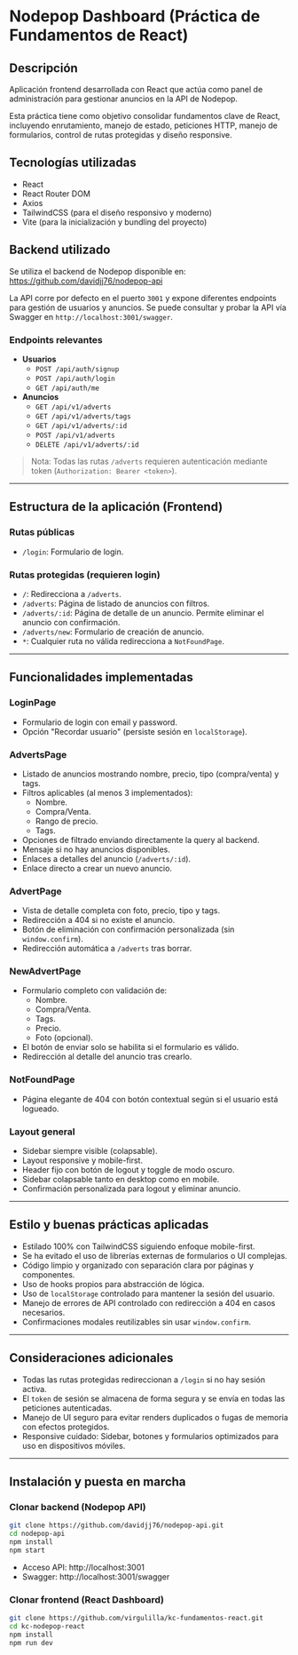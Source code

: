# Nodepop Dashboard (Práctica de Fundamentos de React)

## Descripción

Aplicación frontend desarrollada con React que actúa como panel de administración para gestionar anuncios en la API de Nodepop.

Esta práctica tiene como objetivo consolidar fundamentos clave de React, incluyendo enrutamiento, manejo de estado, peticiones HTTP, manejo de formularios, control de rutas protegidas y diseño responsive.

## Tecnologías utilizadas

- React
- React Router DOM
- Axios
- TailwindCSS (para el diseño responsivo y moderno)
- Vite (para la inicialización y bundling del proyecto)

## Backend utilizado

Se utiliza el backend de Nodepop disponible en:
https://github.com/davidjj76/nodepop-api

La API corre por defecto en el puerto `3001` y expone diferentes endpoints para gestión de usuarios y anuncios. Se puede consultar y probar la API vía Swagger en `http://localhost:3001/swagger`.

### Endpoints relevantes

- **Usuarios**
  - `POST /api/auth/signup`
  - `POST /api/auth/login`
  - `GET /api/auth/me`
- **Anuncios**
  - `GET /api/v1/adverts`
  - `GET /api/v1/adverts/tags`
  - `GET /api/v1/adverts/:id`
  - `POST /api/v1/adverts`
  - `DELETE /api/v1/adverts/:id`

> Nota: Todas las rutas `/adverts` requieren autenticación mediante token (`Authorization: Bearer <token>`).

---

## Estructura de la aplicación (Frontend)

### Rutas públicas

- `/login`: Formulario de login.

### Rutas protegidas (requieren login)

- `/`: Redirecciona a `/adverts`.
- `/adverts`: Página de listado de anuncios con filtros.
- `/adverts/:id`: Página de detalle de un anuncio. Permite eliminar el anuncio con confirmación.
- `/adverts/new`: Formulario de creación de anuncio.
- `*`: Cualquier ruta no válida redirecciona a `NotFoundPage`.

---

## Funcionalidades implementadas

### LoginPage

- Formulario de login con email y password.
- Opción "Recordar usuario" (persiste sesión en `localStorage`).

### AdvertsPage

- Listado de anuncios mostrando nombre, precio, tipo (compra/venta) y tags.
- Filtros aplicables (al menos 3 implementados):
  - Nombre.
  - Compra/Venta.
  - Rango de precio.
  - Tags.
- Opciones de filtrado enviando directamente la query al backend.
- Mensaje si no hay anuncios disponibles.
- Enlaces a detalles del anuncio (`/adverts/:id`).
- Enlace directo a crear un nuevo anuncio.

### AdvertPage

- Vista de detalle completa con foto, precio, tipo y tags.
- Redirección a 404 si no existe el anuncio.
- Botón de eliminación con confirmación personalizada (sin `window.confirm`).
- Redirección automática a `/adverts` tras borrar.

### NewAdvertPage

- Formulario completo con validación de:
  - Nombre.
  - Compra/Venta.
  - Tags.
  - Precio.
  - Foto (opcional).
- El botón de enviar solo se habilita si el formulario es válido.
- Redirección al detalle del anuncio tras crearlo.

### NotFoundPage

- Página elegante de 404 con botón contextual según si el usuario está logueado.

### Layout general

- Sidebar siempre visible (colapsable).
- Layout responsive y mobile-first.
- Header fijo con botón de logout y toggle de modo oscuro.
- Sidebar colapsable tanto en desktop como en mobile.
- Confirmación personalizada para logout y eliminar anuncio.

---

## Estilo y buenas prácticas aplicadas

- Estilado 100% con TailwindCSS siguiendo enfoque mobile-first.
- Se ha evitado el uso de librerías externas de formularios o UI complejas.
- Código limpio y organizado con separación clara por páginas y componentes.
- Uso de hooks propios para abstracción de lógica.
- Uso de `localStorage` controlado para mantener la sesión del usuario.
- Manejo de errores de API controlado con redirección a 404 en casos necesarios.
- Confirmaciones modales reutilizables sin usar `window.confirm`.

---

## Consideraciones adicionales

- Todas las rutas protegidas redireccionan a `/login` si no hay sesión activa.
- El `token` de sesión se almacena de forma segura y se envía en todas las peticiones autenticadas.
- Manejo de UI seguro para evitar renders duplicados o fugas de memoria con efectos protegidos.
- Responsive cuidado: Sidebar, botones y formularios optimizados para uso en dispositivos móviles.

---

## Instalación y puesta en marcha

### Clonar backend (Nodepop API)

```bash
git clone https://github.com/davidjj76/nodepop-api.git
cd nodepop-api
npm install
npm start
```

- Acceso API: http://localhost:3001
- Swagger: http://localhost:3001/swagger

### Clonar frontend (React Dashboard)

```bash
git clone https://github.com/virgulilla/kc-fundamentos-react.git
cd kc-nodepop-react
npm install
npm run dev
```

